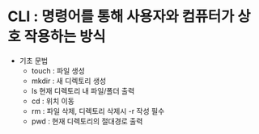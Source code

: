 # CLI : 명령어를 통해 사용자와 컴퓨터가 상호 작용하는 방식
-  기초 문법 
    - touch : 파일 생성
    - mkdir : 새 디렉토리 생성
    - ls 현재 디렉토리 내 파일/폴더 출력
    - cd : 위치 이동
    - rm : 파일 삭제, 디렉토리 삭제시 -r 작성 필수
    - pwd : 현재 디렉토리의 절대경로 출력